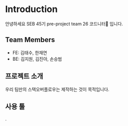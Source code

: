 # Introduction
안녕하세요 SEB 45기 pre-project team 26 코드니터🧶 입니다.

## Team Members
- FE: 김태수, 한재연
- BE: 김지원, 김진아, 손승범

## 프로젝트 소개
우리 팀만의 스택오버플로우는 제작하는 것이 목적입니다.

## 사용 툴
.